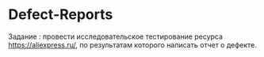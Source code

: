 # Defect-Reports

Задание : провести исследовательское тестирование ресурса https://aliexpress.ru/, по результатам которого написать отчет о дефекте.
